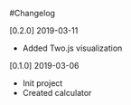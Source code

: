 #Changelog

[0.2.0] 2019-03-11
- Added Two.js visualization

[0.1.0] 2019-03-06
- Init project
- Created calculator